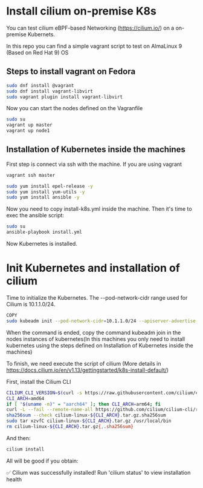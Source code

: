 # Install cilium on-premise K8s

You can test cilium eBPF-based Networking (https://cilium.io/) on a on-premise Kubernets.

In this repo you can find a simple vagrant script to test on AlmaLinux 9 (Based on Red Hat 9) OS


## Steps to install vagrant on Fedora

```sh
sudo dnf install @vagrant
sudo dnf install vagrant-libvirt
sudo vagrant plugin install vagrant-libvirt
```
Now you can start the nodes defined on the Vagranfile

```sh
sudo su
vagrant up master
vagrant up node1
```

## Installation of Kubernetes inside the machines

First step is connect via ssh with the machine. If you are using vagrant

```sh
vagrant ssh master

sudo yum install epel-release -y
sudo yum install yum-utils -y
sudo yum install ansible -y
```

Now you need to copy install-k8s.yml inside the machine. Then it's time to exec the ansible script:

```sh
sudo su
ansible-playbook install.yml
```

Now Kubernetes is installed.

# Init Kubernetes and installation of cilium
Time to initialize the Kubernetes. 
The --pod-network-cidr range used for Cilium is 10.1.1.0/24.

```sh
COPY
sudo kubeadm init --pod-network-cidr=10.1.1.0/24 --apiserver-advertise-address <Ip_master_Machine>
```

When the command is ended, copy the command kubeadm join in the nodes instances of kubernetes(In this machines you only need to install kubernetes using the steps defined on Installation of Kubernetes inside the machines)

To finish, we need execute the script of cilium (More details in https://docs.cilium.io/en/v1.13/gettingstarted/k8s-install-default/)

First, install the Cilium CLI

```sh
CILIUM_CLI_VERSION=$(curl -s https://raw.githubusercontent.com/cilium/cilium-cli/master/stable.txt)
CLI_ARCH=amd64
if [ "$(uname -m)" = "aarch64" ]; then CLI_ARCH=arm64; fi
curl -L --fail --remote-name-all https://github.com/cilium/cilium-cli/releases/download/${CILIUM_CLI_VERSION}/cilium-linux-${CLI_ARCH}.tar.gz{,.sha256sum}
sha256sum --check cilium-linux-${CLI_ARCH}.tar.gz.sha256sum
sudo tar xzvfC cilium-linux-${CLI_ARCH}.tar.gz /usr/local/bin
rm cilium-linux-${CLI_ARCH}.tar.gz{,.sha256sum}
```

And then:

```sh
cilium install
```

All will be good if you obtain:

✅ Cilium was successfully installed! Run 'cilium status' to view installation health



